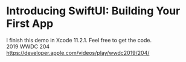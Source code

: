 # Introducing SwiftUI: Building Your First App
I finish this demo in Xcode 11.2.1. Feel free to get the code.<br>
2019 WWDC 204 <br>
https://developer.apple.com/videos/play/wwdc2019/204/
